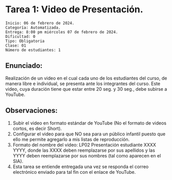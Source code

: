 # Tarea 1: Video de Presentación.

```
Inicio: 06 de febrero de 2024. 
Categoría: Automatizada.
Entrega: 8:00 pm miércoles 07 de febrero de 2024. 
Dificultad: 0
Tipo: Obligatoria 
Clase: 01
Número de estudiantes: 1
```

## Enunciado:

Realización de un video en el cual cada uno de los estudiantes del curso, de manera libre e individual, se
presenta ante los integrantes del curso. Este video, cuya duración tiene que estar entre 20 seg. y 30 seg.,
debe subirse a YouTube.

## Observaciones:

1. Subir el video en formato estándar de YouTube (No el formato de videos cortos, es decir Short).
2. Configurar el video para que NO sea para un público infantil puesto que ello me permite agregarlo a mis listas de reproducción.
3. Formato del nombre del video: LP02 Presentación estudiante XXXX YYYY, donde las XXXX deben reemplazarse por sus apellidos y las YYYY deben reemplazarse por sus nombres (tal como aparecen en el SIA).
4. Esta tarea se entiende entregada una vez se responda el correo electrónico enviado para tal fin con el enlace de YouTube.